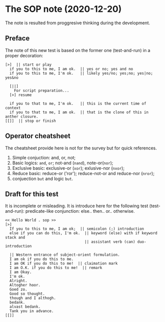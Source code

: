 # The SOP note (2020-12-20)
The note is resulted from proggresive thinking during the development.

## Preface

The note of this new test is based on the former one (test-and-run) in a proper
decoration:

```test
[>]  || start or play
  if you to this to me, I am ok.  || yes or no; yes and no
  if you to this to me, I'm ok.   || likely yes/no; yes;no; yes|no; yes&no

  [||]
    For script preparation...
  [>] resume

  if you to that to me, I'm ok.   || this is the current time of context
  if you to that to me, I am ok.  || that is the clone of this in anther closure.
[[]]  || stop or finish
```


## Operator cheatsheet

The cheatsheet provide here is not for the survey but for quick references.

1. Simple conjuction: and, or, not;
2. Basic logics: `and`, `or`; not-and (`nand`), note-or(`nor`);
3. Exclusive basic: exclusive-or (`xor`); exlusive-nor (`nxor`);
4. Reduce basic: reduce-or ('ror'); reduce-not-or and reduce-nor (`nror`);
5. conjuection `but` and logic `but`.


## Draft for this test
It is incomplete or misleading. It is introduce here for the following
test (test-and-run): predicate-like conjunction: else.. then.. or.. otherwise.

```test
<< Hello World . sop >>
[>]
  If you to this to me, I am ok;  || semicolon (;) introduction
  else if you can do this, I'm ok.  || keyword (else) with if keyword stack and
                                    || assistant verb (can) duo-introduction

  || Western entrance of subject-orient formulation.
  I am ok if you do this to me.
  I am OK if you do this to me!  || claimation mark
  I am O.K. if you do this to me!  || remark
  I am Okay.
  I'm ok.
  Alright.
  Altogher hoor.
  Goed zo.
  Good so thought.
  though and I althogh.
  bedank.
  alvast bedank.
  Tank you in advance.
[[]]

```
